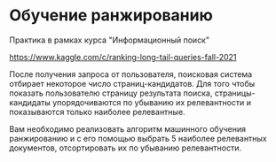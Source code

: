 # Обучение ранжированию

Практика в рамках курса "Информационный поиск"

https://www.kaggle.com/c/ranking-long-tail-queries-fall-2021

После получения запроса от пользователя, поисковая система отбирает некоторое число страниц-кандидатов. Для того чтобы показать пользователю страницу результата поиска, страницы-кандидаты упорядочиваются по убыванию их релевантности и показываются только наиболее релевантные.

Вам необходимо реализовать алгоритм машинного обучения ранжированию и с его помощью выбрать 5 наиболее релевантных документов, отсортировать их по убыванию релевантности.
